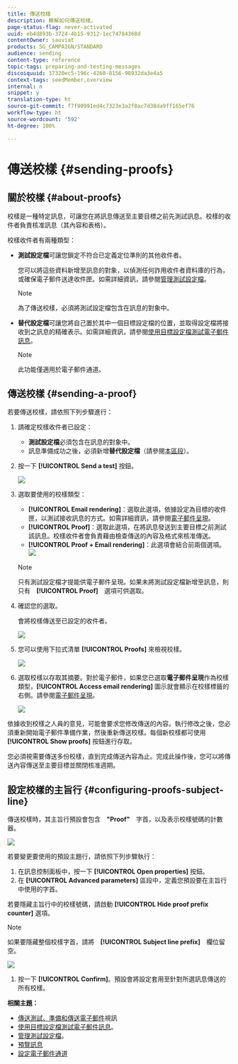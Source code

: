 ```yaml
---
title: 傳送校樣
description: 瞭解如何傳送校樣。
page-status-flag: never-activated
uuid: eb4d893b-3724-4b15-9312-1ec74784368d
contentOwner: sauviat
products: SG_CAMPAIGN/STANDARD
audience: sending
content-type: reference
topic-tags: preparing-and-testing-messages
discoiquuid: 37320ec5-196c-4260-8156-98932da3e4a5
context-tags: seedMember,overview
internal: n
snippet: y
translation-type: ht
source-git-commit: f7f90991ed4c7323e3a2f8ac7d38da9ff165ef76
workflow-type: ht
source-wordcount: '592'
ht-degree: 100%

---
```



# 傳送校樣 {#sending-proofs}

## 關於校樣 {#about-proofs}

校樣是一種特定訊息，可讓您在將訊息傳送至主要目標之前先測試訊息。校樣的收件者負責核准訊息（其內容和表格）。

校樣收件者有兩種類型：

* **測試設定檔**&#x200B;可讓您鎖定不符合已定義定位準則的其他收件者。

   您可以將這些資料新增至訊息的對象，以偵測任何詐用收件者資料庫的行為，或確保電子郵件送達收件匣。如需詳細資訊，請參閱[管理測試設定檔](../../audiences/using/managing-test-profiles.md)。

   >[!NOTE]
   >
   >為了傳送校樣，必須將測試設定檔包含在訊息的對象中。

* **替代設定檔**&#x200B;可讓您將自己置於其中一個目標設定檔的位置，並取得設定檔將接收到之訊息的精確表示。如需詳細資訊，請參閱[使用目標設定檔測試電子郵件訊息](../../sending/using/testing-messages-using-target.md)。

   >[!NOTE]
   >
   >此功能僅適用於電子郵件通道。

## 傳送校樣 {#sending-a-proof}

若要傳送校樣，請依照下列步驟進行：

1. 請確定校樣收件者已設定：
   * **測試設定檔**&#x200B;必須包含在訊息的對象中。
   * 訊息準備成功之後，必須新增&#x200B;**替代設定檔**（請參閱[本區段](../../sending/using/testing-messages-using-target.md)）。

1. 按一下 **[!UICONTROL Send a test]** 按鈕。

   ![](assets/bat_select.png)

1. 選取要使用的校樣類型：

   * **[!UICONTROL Email rendering]**：選取此選項，依據設定為目標的收件匣，以測試接收訊息的方式。如需詳細資訊，請參閱[電子郵件呈現](../../sending/using/email-rendering.md)。
   * **[!UICONTROL Proof]**：選取此選項，在將訊息發送到主要目標之前測試該訊息。校樣收件者會負責藉由檢查傳送的內容及格式來核准傳送。
   * **[!UICONTROL Proof + Email rendering]**：此選項會結合前兩個選項。
   ![](assets/bat_select1.png)

   >[!NOTE]
   >
   >只有測試設定檔才提能供電子郵件呈現。如果未將測試設定檔新增至訊息，則只有　**[!UICONTROL Proof]**　選項可供選取。

1. 確認您的選取。

   會將校樣傳送至已設定的收件者。

   ![](assets/bat_select2.png)

1. 您可以使用下拉式清單 **[!UICONTROL Proofs]** 來檢視校樣。

   ![](assets/bat_view.png)

1. 選取校樣以存取其摘要。對於電子郵件，如果您已選取&#x200B;**電子郵件呈現**&#x200B;作為校樣類型，**[!UICONTROL Access email rendering]** 圖示就會顯示在校樣標籤的右側。請參閱[電子郵件呈現](../../sending/using/email-rendering.md)。

   ![](assets/bat_view2.png)

依據收到校樣之人員的意見，可能會要求您修改傳送的內容。執行修改之後，您必須重新開始電子郵件準備作業，然後重新傳送校樣。每個新校樣都可使用 **[!UICONTROL Show proofs]** 按鈕進行存取。

您必須視需要傳送多份校樣，直到完成傳送內容為止。完成此操作後，您可以將傳送內容傳送至主要目標並關閉核准週期。

## 設定校樣的主旨行 {#configuring-proofs-subject-line}

傳送校樣時，其主旨行預設會包含　**&quot;Proof&quot;**　字首，以及表示校樣號碼的計數器。

![](assets/proof-prefix.png)

若要變更要使用的預設主題行，請依照下列步驟執行：

1. 在訊息控制面板中，按一下 **[!UICONTROL Open properties]** 按鈕。
1. 在 **[!UICONTROL Advanced parameters]** 區段中，定義您預設要在主旨行中使用的字首。

若要隱藏主旨行中的校樣號碼，請啟動 **[!UICONTROL Hide proof prefix counter]** 選項。

>[!NOTE]
>
>如果要隱藏整個校樣字首，請將　**[!UICONTROL Subject line prefix]**　欄位留空。

![](assets/proof-prefix-configuration.png)

1. 按一下 **[!UICONTROL Confirm]**。預設會將設定套用至針對所選訊息傳送的所有校樣。

**相關主題：**

* [傳送測試、準備和傳送電子郵件](https://docs.adobe.com/content/help/en/campaign-learn/campaign-standard-tutorials/getting-started/sending-test-preparing-sending-email.html)視訊
* [使用目標設定檔測試電子郵件訊息](../../sending/using/testing-messages-using-target.md)。
* [管理測試設定檔](../../audiences/using/managing-test-profiles.md)。
* [預覽訊息](../../sending/using/previewing-messages.md)
* [設定電子郵件通道](../../administration/using/configuring-email-channel.md)
